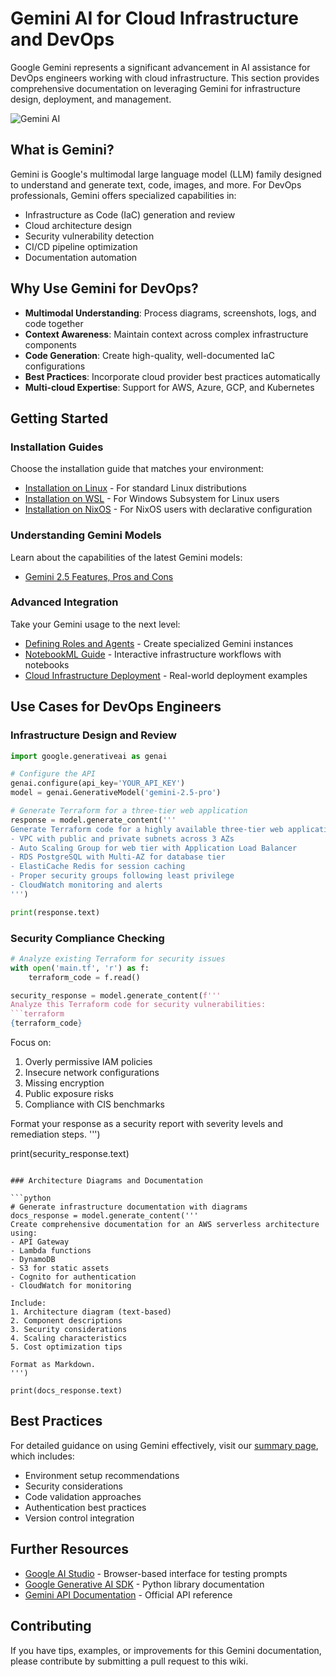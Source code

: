 # Gemini AI for Cloud Infrastructure and DevOps

Google Gemini represents a significant advancement in AI assistance for DevOps engineers working with cloud infrastructure. This section provides comprehensive documentation on leveraging Gemini for infrastructure design, deployment, and management.

![Gemini AI](https://storage.googleapis.com/gweb-uniblog-publish-prod/images/Hero_2880x1200_25_Alt_1.max-1000x1000.jpg)

## What is Gemini?

Gemini is Google's multimodal large language model (LLM) family designed to understand and generate text, code, images, and more. For DevOps professionals, Gemini offers specialized capabilities in:

- Infrastructure as Code (IaC) generation and review
- Cloud architecture design
- Security vulnerability detection
- CI/CD pipeline optimization
- Documentation automation

## Why Use Gemini for DevOps?

- **Multimodal Understanding**: Process diagrams, screenshots, logs, and code together
- **Context Awareness**: Maintain context across complex infrastructure components
- **Code Generation**: Create high-quality, well-documented IaC configurations
- **Best Practices**: Incorporate cloud provider best practices automatically
- **Multi-cloud Expertise**: Support for AWS, Azure, GCP, and Kubernetes

## Getting Started

### Installation Guides

Choose the installation guide that matches your environment:

- [Installation on Linux](installation-linux.md) - For standard Linux distributions
- [Installation on WSL](installation-wsl.md) - For Windows Subsystem for Linux users
- [Installation on NixOS](installation-nixos.md) - For NixOS users with declarative configuration

### Understanding Gemini Models

Learn about the capabilities of the latest Gemini models:

- [Gemini 2.5 Features, Pros and Cons](gemini-2-5-features.md)

### Advanced Integration

Take your Gemini usage to the next level:

- [Defining Roles and Agents](roles-and-agents.md) - Create specialized Gemini instances
- [NotebookML Guide](notebookml-guide.md) - Interactive infrastructure workflows with notebooks
- [Cloud Infrastructure Deployment](cloud-infrastructure-deployment.md) - Real-world deployment examples

## Use Cases for DevOps Engineers

### Infrastructure Design and Review

```python
import google.generativeai as genai

# Configure the API
genai.configure(api_key='YOUR_API_KEY')
model = genai.GenerativeModel('gemini-2.5-pro')

# Generate Terraform for a three-tier web application
response = model.generate_content('''
Generate Terraform code for a highly available three-tier web application on AWS with:
- VPC with public and private subnets across 3 AZs
- Auto Scaling Group for web tier with Application Load Balancer
- RDS PostgreSQL with Multi-AZ for database tier
- ElastiCache Redis for session caching
- Proper security groups following least privilege
- CloudWatch monitoring and alerts
''')

print(response.text)
```

### Security Compliance Checking

```python
# Analyze existing Terraform for security issues
with open('main.tf', 'r') as f:
    terraform_code = f.read()

security_response = model.generate_content(f'''
Analyze this Terraform code for security vulnerabilities:
```terraform
{terraform_code}
```
Focus on:
1. Overly permissive IAM policies
2. Insecure network configurations
3. Missing encryption
4. Public exposure risks
5. Compliance with CIS benchmarks

Format your response as a security report with severity levels and remediation steps.
''')

print(security_response.text)
```

### Architecture Diagrams and Documentation

```python
# Generate infrastructure documentation with diagrams
docs_response = model.generate_content('''
Create comprehensive documentation for an AWS serverless architecture using:
- API Gateway
- Lambda functions
- DynamoDB
- S3 for static assets
- Cognito for authentication
- CloudWatch for monitoring

Include:
1. Architecture diagram (text-based)
2. Component descriptions 
3. Security considerations
4. Scaling characteristics
5. Cost optimization tips

Format as Markdown.
''')

print(docs_response.text)
```

## Best Practices

For detailed guidance on using Gemini effectively, visit our [summary page](summary.md), which includes:

- Environment setup recommendations
- Security considerations
- Code validation approaches
- Authentication best practices
- Version control integration

## Further Resources

- [Google AI Studio](https://aistudio.google.com/) - Browser-based interface for testing prompts
- [Google Generative AI SDK](https://github.com/google/generative-ai-python) - Python library documentation
- [Gemini API Documentation](https://ai.google.dev/docs) - Official API reference

## Contributing

If you have tips, examples, or improvements for this Gemini documentation, please contribute by submitting a pull request to this wiki.